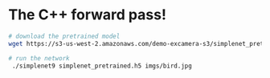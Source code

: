 # The C++ forward pass!

```bash
# download the pretrained model
wget https://s3-us-west-2.amazonaws.com/demo-excamera-s3/simplenet_pretrained.h5

# run the network
 ./simplenet9 simplenet_pretrained.h5 imgs/bird.jpg
```